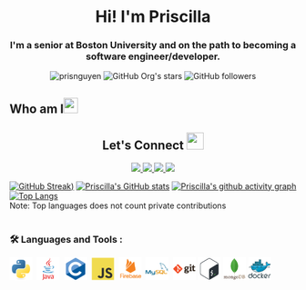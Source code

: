 <h1 align="center">Hi! I'm Priscilla</h1>

<h3 align="center">I'm a senior at Boston University and on the path to becoming a software engineer/developer.</h3>

<div align="center">
      <img src="https://komarev.com/ghpvc/?username=prisnguyen&label=Profile%20views&color=0e75b6&style=flat" alt="prisnguyen" />
      <img alt="GitHub Org's stars" src="https://img.shields.io/github/stars/prisnguyen?style=social"> 
      <img alt="GitHub followers" src="https://img.shields.io/github/followers/prisnguyen?style=social">
</div>

<h2 align="left">Who am I<img src="https://media.giphy.com/media/pDh3IDoUswmZrqdRip/giphy.gif" height="27px" width="25px"></h2>

<h2 align="center"> Let's Connect <img src="https://media.giphy.com/media/jOz35yxbuhvVQDKrce/giphy.gif" height="30px" width="30px"></h2>

<div align="center">
      <a href="https://www.linkedin.com/in/priscilla-nguyen-6000391b5/">
        <img src="https://img.shields.io/badge/LinkedIn-0077B5?style=for-the-badge&logo=linkedin&logoColor=white">
      </a>
      <a href="https://github.com/prisnguyen/">
        <img src="https://img.shields.io/badge/GitHub-100000?style=for-the-badge&logo=github&logoColor=white">
      </a>
      <a href="https://twitter.com/pmnguyn/">
        <img src="https://img.shields.io/badge/Twitter-1DA1F2?style=for-the-badge&logo=twitter&logoColor=white">
      </a>
      <a href="mailto:pmnguyn@gmail.com">
        <img src="https://img.shields.io/badge/Gmail-D14836?style=for-the-badge&logo=gmail&logoColor=white">
      </a>
</div>

[![GitHub Streak](http://github-readme-streak-stats.herokuapp.com?user=prisnguyen&theme=tokyonight))](https://github.com/prisnguyen)
[![Priscilla's GitHub stats](https://github-readme-stats.vercel.app/api?username=prisnguyen&theme=tokyonight&show_icons=true)](https://github.com/prisnguyen)
[![Priscilla's github activity graph](https://github-readme-activity-graph.vercel.app/graph?username=prisnguyen&theme=tokyo-night&height=300&area=true)](https://github.com/prisnguyen/github-readme-activity-graph)
[![Top Langs](https://github-readme-stats.prisnguyen.vercel.app/api/top-langs/?username=prisnguyen&layout=compact&langs_count=8&hide=shaderlab,hlsl,css,cmake&theme=tokyonight)](https://github.com/prisnguyen)
<br>Note: Top languages does not count private contributions
<br><br>

### :hammer_and_wrench: Languages and Tools :
<div>
  <img src="https://github.com/devicons/devicon/blob/master/icons/python/python-original.svg" title="Python" alt="Python" width="40" height="40"/>&nbsp;
  <img src="https://github.com/devicons/devicon/blob/master/icons/java/java-original-wordmark.svg" title="Java" alt="Java" width="40" height="40"/>&nbsp;
  <img src="https://github.com/devicons/devicon/blob/master/icons/c/c-original.svg" title="C" alt="C" width="40" height="40"/>&nbsp;
  <img src="https://github.com/devicons/devicon/blob/master/icons/javascript/javascript-original.svg" title="JavaScript" alt="JavaScript" width="40" height="40"/>&nbsp;
  <img src="https://github.com/devicons/devicon/blob/master/icons/firebase/firebase-plain-wordmark.svg" title="Firebase" alt="Firebase" width="40" height="40"/>&nbsp;
  <img src="https://github.com/devicons/devicon/blob/master/icons/mysql/mysql-original-wordmark.svg" title="MySQL"  alt="MySQL" width="40" height="40"/>&nbsp;
  <img src="https://github.com/devicons/devicon/blob/master/icons/git/git-original-wordmark.svg" title="Git" **alt="Git" width="40" height="40"/>
  <img src="https://github.com/devicons/devicon/blob/master/icons/bash/bash-original.svg" title="Bash" **alt="Bash" width="40" height="40"/>
  <img src="https://github.com/devicons/devicon/blob/master/icons/mongodb/mongodb-original-wordmark.svg" title="MongoDB" **alt="MongoDB" width="40" height="40"/>
  <img src="https://github.com/devicons/devicon/blob/master/icons/docker/docker-original-wordmark.svg" title="Docker" **alt="Docker" width="40" height="40"/>
</div>

